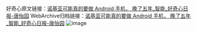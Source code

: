 好奇心原文链接：[诺基亚可能真的要做 Android 手机， 晚了五年_智能_好奇心日报-唐怡园](https://www.qdaily.com/articles/7130.html)
WebArchive归档链接：[诺基亚可能真的要做 Android 手机， 晚了五年_智能_好奇心日报-唐怡园](http://web.archive.org/web/20190623171753/https://www.qdaily.com/articles/7130.html)
![image](http://ww3.sinaimg.cn/large/007d5XDply1g3wbmbc1xoj30u02mn4qp)